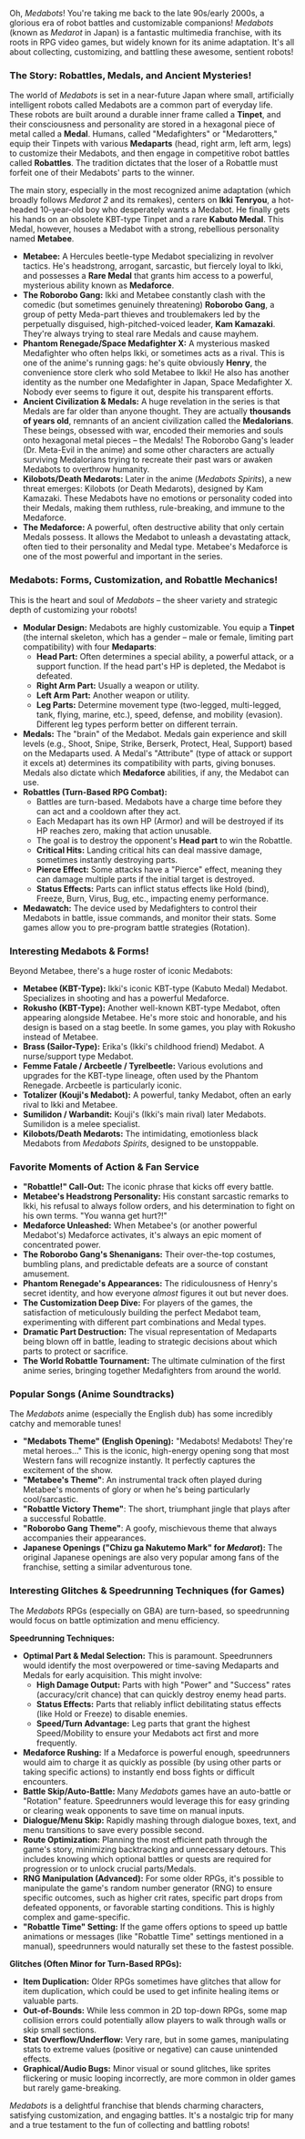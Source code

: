 Oh, *Medabots*! You're taking me back to the late 90s/early 2000s, a glorious era of robot battles and customizable companions! *Medabots* (known as *Medarot* in Japan) is a fantastic multimedia franchise, with its roots in RPG video games, but widely known for its anime adaptation. It's all about collecting, customizing, and battling these awesome, sentient robots!

### The Story: Robattles, Medals, and Ancient Mysteries!

The world of *Medabots* is set in a near-future Japan where small, artificially intelligent robots called Medabots are a common part of everyday life. These robots are built around a durable inner frame called a **Tinpet**, and their consciousness and personality are stored in a hexagonal piece of metal called a **Medal**. Humans, called "Medafighters" or "Medarotters," equip their Tinpets with various **Medaparts** (head, right arm, left arm, legs) to customize their Medabots, and then engage in competitive robot battles called **Robattles**. The tradition dictates that the loser of a Robattle must forfeit one of their Medabots' parts to the winner.

The main story, especially in the most recognized anime adaptation (which broadly follows *Medarot 2* and its remakes), centers on **Ikki Tenryou**, a hot-headed 10-year-old boy who desperately wants a Medabot. He finally gets his hands on an obsolete KBT-type Tinpet and a rare **Kabuto Medal**. This Medal, however, houses a Medabot with a strong, rebellious personality named **Metabee**.

* **Metabee:** A Hercules beetle-type Medabot specializing in revolver tactics. He's headstrong, arrogant, sarcastic, but fiercely loyal to Ikki, and possesses a **Rare Medal** that grants him access to a powerful, mysterious ability known as **Medaforce**.
* **The Roborobo Gang:** Ikki and Metabee constantly clash with the comedic (but sometimes genuinely threatening) **Roborobo Gang**, a group of petty Meda-part thieves and troublemakers led by the perpetually disguised, high-pitched-voiced leader, **Kam Kamazaki**. They're always trying to steal rare Medals and cause mayhem.
* **Phantom Renegade/Space Medafighter X:** A mysterious masked Medafighter who often helps Ikki, or sometimes acts as a rival. This is one of the anime's running gags: he's quite obviously **Henry**, the convenience store clerk who sold Metabee to Ikki! He also has another identity as the number one Medafighter in Japan, Space Medafighter X. Nobody ever seems to figure it out, despite his transparent efforts.
* **Ancient Civilization & Medals:** A huge revelation in the series is that Medals are far older than anyone thought. They are actually **thousands of years old**, remnants of an ancient civilization called the **Medalorians**. These beings, obsessed with war, encoded their memories and souls onto hexagonal metal pieces – the Medals! The Roborobo Gang's leader (Dr. Meta-Evil in the anime) and some other characters are actually surviving Medalorians trying to recreate their past wars or awaken Medabots to overthrow humanity.
* **Kilobots/Death Medarots:** Later in the anime (*Medabots Spirits*), a new threat emerges: Kilobots (or Death Medarots), designed by Kam Kamazaki. These Medabots have no emotions or personality coded into their Medals, making them ruthless, rule-breaking, and immune to the Medaforce.
* **The Medaforce:** A powerful, often destructive ability that only certain Medals possess. It allows the Medabot to unleash a devastating attack, often tied to their personality and Medal type. Metabee's Medaforce is one of the most powerful and important in the series.

### Medabots: Forms, Customization, and Robattle Mechanics!

This is the heart and soul of *Medabots* – the sheer variety and strategic depth of customizing your robots!

* **Modular Design:** Medabots are highly customizable. You equip a **Tinpet** (the internal skeleton, which has a gender – male or female, limiting part compatibility) with four **Medaparts**:
    * **Head Part:** Often determines a special ability, a powerful attack, or a support function. If the head part's HP is depleted, the Medabot is defeated.
    * **Right Arm Part:** Usually a weapon or utility.
    * **Left Arm Part:** Another weapon or utility.
    * **Leg Parts:** Determine movement type (two-legged, multi-legged, tank, flying, marine, etc.), speed, defense, and mobility (evasion). Different leg types perform better on different terrain.
* **Medals:** The "brain" of the Medabot. Medals gain experience and skill levels (e.g., Shoot, Snipe, Strike, Berserk, Protect, Heal, Support) based on the Medaparts used. A Medal's "Attribute" (type of attack or support it excels at) determines its compatibility with parts, giving bonuses. Medals also dictate which **Medaforce** abilities, if any, the Medabot can use.
* **Robattles (Turn-Based RPG Combat):**
    * Battles are turn-based. Medabots have a charge time before they can act and a cooldown after they act.
    * Each Medapart has its own HP (Armor) and will be destroyed if its HP reaches zero, making that action unusable.
    * The goal is to destroy the opponent's **Head part** to win the Robattle.
    * **Critical Hits:** Landing critical hits can deal massive damage, sometimes instantly destroying parts.
    * **Pierce Effect:** Some attacks have a "Pierce" effect, meaning they can damage multiple parts if the initial target is destroyed.
    * **Status Effects:** Parts can inflict status effects like Hold (bind), Freeze, Burn, Virus, Bug, etc., impacting enemy performance.
* **Medawatch:** The device used by Medafighters to control their Medabots in battle, issue commands, and monitor their stats. Some games allow you to pre-program battle strategies (Rotation).

### Interesting Medabots & Forms!

Beyond Metabee, there's a huge roster of iconic Medabots:

* **Metabee (KBT-Type):** Ikki's iconic KBT-type (Kabuto Medal) Medabot. Specializes in shooting and has a powerful Medaforce.
* **Rokusho (KBT-Type):** Another well-known KBT-type Medabot, often appearing alongside Metabee. He's more stoic and honorable, and his design is based on a stag beetle. In some games, you play with Rokusho instead of Metabee.
* **Brass (Sailor-Type):** Erika's (Ikki's childhood friend) Medabot. A nurse/support type Medabot.
* **Femme Fatale / Arcbeetle / Tyrelbeetle:** Various evolutions and upgrades for the KBT-type lineage, often used by the Phantom Renegade. Arcbeetle is particularly iconic.
* **Totalizer (Kouji's Medabot):** A powerful, tanky Medabot, often an early rival to Ikki and Metabee.
* **Sumilidon / Warbandit:** Kouji's (Ikki's main rival) later Medabots. Sumilidon is a melee specialist.
* **Kilobots/Death Medarots:** The intimidating, emotionless black Medabots from *Medabots Spirits*, designed to be unstoppable.

### Favorite Moments of Action & Fan Service

* **"Robattle!" Call-Out:** The iconic phrase that kicks off every battle.
* **Metabee's Headstrong Personality:** His constant sarcastic remarks to Ikki, his refusal to always follow orders, and his determination to fight on his own terms. "You wanna get hurt?!"
* **Medaforce Unleashed:** When Metabee's (or another powerful Medabot's) Medaforce activates, it's always an epic moment of concentrated power.
* **The Roborobo Gang's Shenanigans:** Their over-the-top costumes, bumbling plans, and predictable defeats are a source of constant amusement.
* **Phantom Renegade's Appearances:** The ridiculousness of Henry's secret identity, and how everyone *almost* figures it out but never does.
* **The Customization Deep Dive:** For players of the games, the satisfaction of meticulously building the perfect Medabot team, experimenting with different part combinations and Medal types.
* **Dramatic Part Destruction:** The visual representation of Medaparts being blown off in battle, leading to strategic decisions about which parts to protect or sacrifice.
* **The World Robattle Tournament:** The ultimate culmination of the first anime series, bringing together Medafighters from around the world.

### Popular Songs (Anime Soundtracks)

The *Medabots* anime (especially the English dub) has some incredibly catchy and memorable tunes!

* **"Medabots Theme" (English Opening):** "Medabots! Medabots! They're metal heroes..." This is the iconic, high-energy opening song that most Western fans will recognize instantly. It perfectly captures the excitement of the show.
* **"Metabee's Theme"**: An instrumental track often played during Metabee's moments of glory or when he's being particularly cool/sarcastic.
* **"Robattle Victory Theme"**: The short, triumphant jingle that plays after a successful Robattle.
* **"Roborobo Gang Theme"**: A goofy, mischievous theme that always accompanies their appearances.
* **Japanese Openings ("Chizu ga Nakutemo Mark" for *Medarot*):** The original Japanese openings are also very popular among fans of the franchise, setting a similar adventurous tone.

### Interesting Glitches & Speedrunning Techniques (for Games)

The *Medabots* RPGs (especially on GBA) are turn-based, so speedrunning would focus on battle optimization and menu efficiency.

**Speedrunning Techniques:**

* **Optimal Part & Medal Selection:** This is paramount. Speedrunners would identify the most overpowered or time-saving Medaparts and Medals for early acquisition. This might involve:
    * **High Damage Output:** Parts with high "Power" and "Success" rates (accuracy/crit chance) that can quickly destroy enemy head parts.
    * **Status Effects:** Parts that reliably inflict debilitating status effects (like Hold or Freeze) to disable enemies.
    * **Speed/Turn Advantage:** Leg parts that grant the highest Speed/Mobility to ensure your Medabots act first and more frequently.
* **Medaforce Rushing:** If a Medaforce is powerful enough, speedrunners would aim to charge it as quickly as possible (by using other parts or taking specific actions) to instantly end boss fights or difficult encounters.
* **Battle Skip/Auto-Battle:** Many *Medabots* games have an auto-battle or "Rotation" feature. Speedrunners would leverage this for easy grinding or clearing weak opponents to save time on manual inputs.
* **Dialogue/Menu Skip:** Rapidly mashing through dialogue boxes, text, and menu transitions to save every possible second.
* **Route Optimization:** Planning the most efficient path through the game's story, minimizing backtracking and unnecessary detours. This includes knowing which optional battles or quests are required for progression or to unlock crucial parts/Medals.
* **RNG Manipulation (Advanced):** For some older RPGs, it's possible to manipulate the game's random number generator (RNG) to ensure specific outcomes, such as higher crit rates, specific part drops from defeated opponents, or favorable starting conditions. This is highly complex and game-specific.
* **"Robattle Time" Setting:** If the game offers options to speed up battle animations or messages (like "Robattle Time" settings mentioned in a manual), speedrunners would naturally set these to the fastest possible.

**Glitches (Often Minor for Turn-Based RPGs):**

* **Item Duplication:** Older RPGs sometimes have glitches that allow for item duplication, which could be used to get infinite healing items or valuable parts.
* **Out-of-Bounds:** While less common in 2D top-down RPGs, some map collision errors could potentially allow players to walk through walls or skip small sections.
* **Stat Overflow/Underflow:** Very rare, but in some games, manipulating stats to extreme values (positive or negative) can cause unintended effects.
* **Graphical/Audio Bugs:** Minor visual or sound glitches, like sprites flickering or music looping incorrectly, are more common in older games but rarely game-breaking.

*Medabots* is a delightful franchise that blends charming characters, satisfying customization, and engaging battles. It's a nostalgic trip for many and a true testament to the fun of collecting and battling robots!